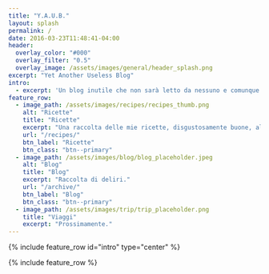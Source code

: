 ```yaml
---
title: "Y.A.U.B."
layout: splash
permalink: /
date: 2016-03-23T11:48:41-04:00
header:
  overlay_color: "#000"
  overlay_filter: "0.5"
  overlay_image: /assets/images/general/header_splash.png
excerpt: "Yet Another Useless Blog"
intro: 
  - excerpt: 'Un blog inutile che non sarà letto da nessuno e comunque chi lo farà lo cancellerà dalla mente poco dopo'
feature_row:
  - image_path: /assets/images/recipes/recipes_thumb.png
    alt: "Ricette"
    title: "Ricette"
    excerpt: "Una raccolta delle mie ricette, disgustosamente buone, almeno spero."
    url: "/recipes/"
    btn_label: "Ricette"
    btn_class: "btn--primary"
  - image_path: /assets/images/blog/blog_placeholder.jpeg
    alt: "Blog"
    title: "Blog"
    excerpt: "Raccolta di deliri."
    url: "/archive/"
    btn_label: "Blog"
    btn_class: "btn--primary"
  - image_path: /assets/images/trip/trip_placeholder.png
    title: "Viaggi"
    excerpt: "Prossimamente."
---
```


{% include feature_row id="intro" type="center" %}

{% include feature_row %}
